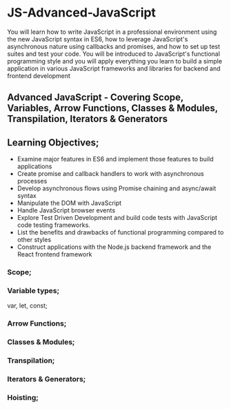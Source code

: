 # JS-Advanced-JavaScript
You will learn how to write JavaScript in a professional environment using the new 
JavaScript syntax in ES6, how to leverage JavaScript's asynchronous nature using 
callbacks and promises, and how to set up test suites and test your code. You will 
be introduced to JavaScript's functional programming style and you will apply 
everything you learn to build a simple application in various JavaScript frameworks 
and libraries for backend and frontend development

## Advanced JavaScript - Covering Scope, Variables, Arrow Functions, Classes &amp; Modules, Transpilation, Iterators &amp; Generators

## Learning Objectives;
  - Examine major features in ES6 and implement those features to build applications
  - Create promise and callback handlers to work with asynchronous processes
  - Develop asynchronous flows using Promise chaining and async/await syntax
  - Manipulate the DOM with JavaScript
  - Handle JavaScript browser events
  - Explore Test Driven Development and build code tests with JavaScript code testing frameworks.
  - List the benefits and drawbacks of functional programming compared to other styles
  - Construct applications with the Node.js backend framework and the React frontend framework


### Scope;

### Variable types;
var, let, const;

### Arrow Functions;

### Classes &amp; Modules;

### Transpilation;

### Iterators &amp; Generators;


### Hoisting;


